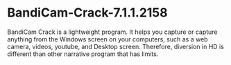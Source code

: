 # BandiCam-Crack-7.1.1.2158
BandiCam Crack is a lightweight program. It helps you capture or capture anything from the Windows screen on your computers, such as a web camera, videos, youtube, and Desktop screen. Therefore, diversion in HD is different than other narrative program that has limits.
